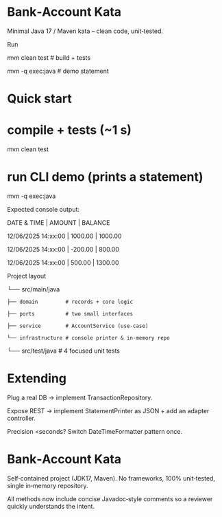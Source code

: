 # Bank‑Account Kata


Minimal Java 17 / Maven kata – clean code, unit‑tested.

Run

mvn clean test   # build + tests

mvn -q exec:java # demo statement


# Quick start

# compile + tests (~1 s)
mvn clean test
# run CLI demo (prints a statement)
mvn -q exec:java

Expected console output:

DATE & TIME         | AMOUNT   | BALANCE

12/06/2025 14:xx:00 |  1000.00 | 1000.00

12/06/2025 14:xx:00 |  -200.00 |  800.00

12/06/2025 14:xx:00 |   500.00 | 1300.00

Project layout

└── src/main/java

    ├── domain         # records + core logic

    ├── ports          # two small interfaces

    ├── service        # AccountService (use‑case)

    └── infrastructure # console printer & in‑memory repo

└── src/test/java      # 4 focused unit tests

# Extending

Plug a real DB → implement TransactionRepository.

Expose REST → implement StatementPrinter as JSON + add an adapter controller.

Precision <seconds? Switch DateTimeFormatter pattern once.

# Bank‑Account Kata

Self‑contained project (JDK17, Maven). No frameworks, 100% unit‑tested, single in‑memory repository.

All methods now include concise Javadoc‑style comments so a reviewer quickly understands the intent.

